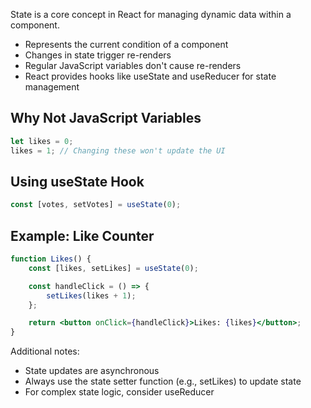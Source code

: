 State is a core concept in React for managing dynamic data within a component.

- Represents the current condition of a component
- Changes in state trigger re-renders
- Regular JavaScript variables don't cause re-renders
- React provides hooks like useState and useReducer for state management

## Why Not JavaScript Variables

```jsx
let likes = 0; 
likes = 1; // Changing these won't update the UI
```

## Using useState Hook

```jsx
const [votes, setVotes] = useState(0);
```

## Example: Like Counter

```jsx
function Likes() {
    const [likes, setLikes] = useState(0);

    const handleClick = () => {
        setLikes(likes + 1);
    };

    return <button onClick={handleClick}>Likes: {likes}</button>;
}
```

Additional notes:
- State updates are asynchronous
- Always use the state setter function (e.g., setLikes) to update state
- For complex state logic, consider useReducer